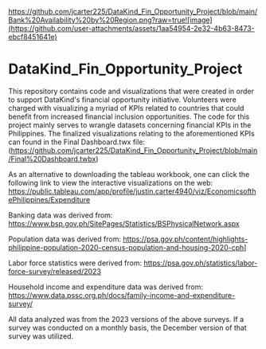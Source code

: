 https://github.com/jcarter225/DataKind_Fin_Opportunity_Project/blob/main/Bank%20Availability%20by%20Region.png?raw=true![image](https://github.com/user-attachments/assets/1aa54954-2e32-4b63-8473-ebcf8451641e)

# DataKind_Fin_Opportunity_Project
This repository contains code and visualizations that were created in order to support DataKind's financial opportunity initiative. Volunteers were charged with visualizing a myriad of KPIs related to countries that could benefit from increased financial inclusion opportunities. The code for this project mainly serves to wrangle datasets concerning financial KPIs in the Philippines. The finalized visualizations relating to the aforementioned KPIs can found in the Final Dashboard.twx file: (https://github.com/jcarter225/DataKind_Fin_Opportunity_Project/blob/main/Final%20Dashboard.twbx) 

As an alternative to downloading the tableau workbook, one can click the following link to view the interactive visualizations on the web: https://public.tableau.com/app/profile/justin.carter4940/viz/EconomicsofthePhilippines/Expenditure

Banking data was derived from: https://www.bsp.gov.ph/SitePages/Statistics/BSPhysicalNetwork.aspx 

Population data was derived from: https://psa.gov.ph/content/highlights-philippine-population-2020-census-population-and-housing-2020-cph]

Labor force statistics were derived from: https://psa.gov.ph/statistics/labor-force-survey/released/2023

Household income and expenditure data was derived from: https://www.data.pssc.org.ph/docs/family-income-and-expenditure-survey/

All data analyzed was from the 2023 versions of the above surveys. If a survey was conducted on a monthly basis, the December version of that survey was utilized.
